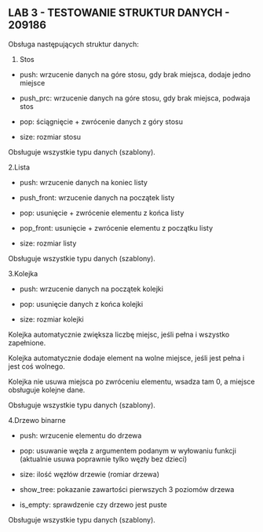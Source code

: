 LAB 3 - TESTOWANIE STRUKTUR DANYCH - 209186
----------
Obsługa następujących struktur danych:

1. Stos
  
  - push: wrzucenie danych na góre stosu, gdy brak miejsca, dodaje jedno miejsce
  
  - push_prc: wrzucenie danych na góre stosu, gdy brak miejsca, podwaja stos
  
  - pop: ściągnięcie + zwrócenie danych z góry stosu
  
  - size: rozmiar stosu
  
  Obsługuje wszystkie typu danych (szablony).

2.Lista

  - push: wrzucenie danych na koniec listy
  
  - push_front: wrzucenie danych na początek listy
  
  - pop: usunięcie + zwrócenie elementu z końca listy

  - pop_front: usunięcie + zwrócenie elementu z początku listy
  
  - size: rozmiar listy

 Obsługuje wszystkie typu danych (szablony).
 
3.Kolejka
 
  - push: wrzucenie danych na początek kolejki
  
  - pop: usunięcie danych z końca kolejki

  - size: rozmiar kolejki
  
  Kolejka automatycznie zwiększa liczbę miejsc, jeśli pełna i wszystko zapełnione.

  Kolejka automatycznie dodaje element na wolne miejsce, jeśli jest pełna i jest coś wolnego.
  
  Kolejka nie usuwa miejsca po zwróceniu elementu, wsadza tam 0, a miejsce obsługuje kolejne dane.

 Obsługuje wszystkie typu danych (szablony).
 
4.Drzewo binarne
 
  - push: wrzucenie elementu do drzewa

  - pop: usuwanie węzła z argumentem podanym w wyłowaniu funkcji (aktualnie usuwa poprawnie tylko węzły bez dzieci) 
  
  - size: ilość węzłów drzewie (romiar drzewa)
  
  - show_tree: pokazanie zawartości pierwszych 3 poziomów drzewa
  
  - is_empty: sprawdzenie czy drzewo jest puste

 Obsługuje wszystkie typu danych (szablony).
